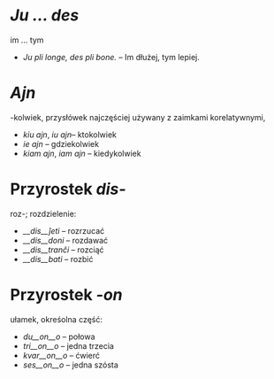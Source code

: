 # *Ju … des*

im ... tym
- *Ju pli longe, des pli bone.* – Im dłużej, tym lepiej.
 

# *Ajn*
-kolwiek, przysłówek najczęściej używany z zaimkami korelatywnymi,

- *kiu ajn*, *iu ajn*– ktokolwiek
- *ie ajn* – gdziekolwiek
- *kiam ajn*, *iam ajn* – kiedykolwiek


# Przyrostek *dis-*

roz-; rozdzielenie:

- *__dis__ĵeti* – rozrzucać
- *__dis__doni* – rozdawać
- *__dis__tranĉi* – rozciąć
- *__dis__bati* – rozbić

# Przyrostek *-on*

ułamek, okreśolna część:

- *du__on__o*   – połowa
- *tri__on__o*  – jedna trzecia
- *kvar__on__o* – ćwierć
- *ses__on__o*  – jedna szósta
 
